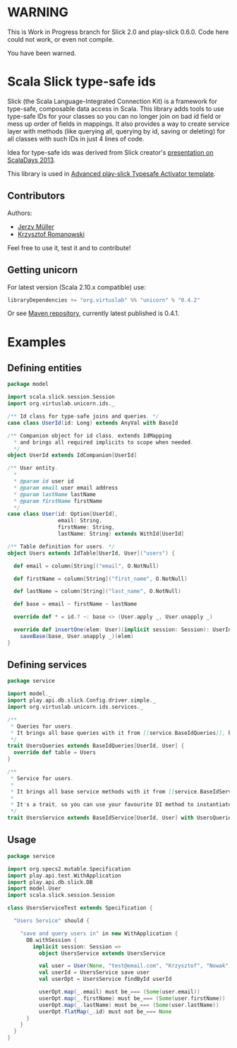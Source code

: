 WARNING
=======

This is Work in Progress branch for Slick 2.0 and play-slick 0.6.0. Code here could not work, or even not compile.

You have been warned.

Scala Slick type-safe ids
=========================

Slick (the Scala Language-Integrated Connection Kit) is a framework for type-safe, composable data access in Scala. This library adds tools to use type-safe IDs for your classes so you can no longer join on bad id field or mess up order of fields in mappings. It also provides a way to create service layer with methods (like querying all, querying by id, saving or deleting) for all classes with such IDs in just 4 lines of code.

Idea for type-safe ids was derived from Slick creator's [presentation on ScalaDays 2013](http://www.parleys.com/play/51c2e20de4b0d38b54f46243/chapter63/about).

This library is used in [Advanced play-slick Typesafe Activator template](https://github.com/VirtusLab/activator-play-advanced-slick).

Contributors
------------
Authors:
* [Jerzy Müller](https://github.com/Kwestor)
* [Krzysztof Romanowski](https://github.com/romanowski)

Feel free to use it, test it and to contribute!

Getting unicorn
---------------

For latest version (Scala 2.10.x compatible) use:

```scala
libraryDependencies += "org.virtuslab" %% "unicorn" % "0.4.2"
```

Or see [Maven repository](http://maven-repository.com/artifact/org.virtuslab/unicorn_2.10), currently latest published is 0.4.1.

Examples
========

Defining entities
-----------------

```scala
package model

import scala.slick.session.Session
import org.virtuslab.unicorn.ids._

/** Id class for type-safe joins and queries. */
case class UserId(id: Long) extends AnyVal with BaseId

/** Companion object for id class, extends IdMapping
  * and brings all required implicits to scope when needed.
  */
object UserId extends IdCompanion[UserId]

/** User entity.
  *
  * @param id user id
  * @param email user email address
  * @param lastName lastName
  * @param firstName firstName
  */
case class User(id: Option[UserId],
                email: String,
                firstName: String,
                lastName: String) extends WithId[UserId]

/** Table definition for users. */
object Users extends IdTable[UserId, User]("users") {

  def email = column[String]("email", O.NotNull)

  def firstName = column[String]("first_name", O.NotNull)

  def lastName = column[String]("last_name", O.NotNull)

  def base = email ~ firstName ~ lastName

  override def * = id.? ~: base <> (User.apply _, User.unapply _)

  override def insertOne(elem: User)(implicit session: Session): UserId =
    saveBase(base, User.unapply _)(elem)
}
```

Defining services
-----------------

```scala
package service

import model._
import play.api.db.slick.Config.driver.simple._
import org.virtuslab.unicorn.ids.services._

/**
 * Queries for users.
 * It brings all base queries with it from [[service.BaseIdQueries]], but you can add yours as well.
 */
trait UsersQueries extends BaseIdQueries[UserId, User] {
  override def table = Users
}

/**
 * Service for users.
 *
 * It brings all base service methods with it from [[service.BaseIdService]], but you can add yours as well.
 *
 * It's a trait, so you can use your favourite DI method to instantiate/mix it to your application.
 */
trait UsersService extends BaseIdService[UserId, User] with UsersQueries
```

Usage
-----

```scala
package service

import org.specs2.mutable.Specification
import play.api.test.WithApplication
import play.api.db.slick.DB
import model.User
import scala.slick.session.Session

class UsersServiceTest extends Specification {

  "Users Service" should {

    "save and query users in" in new WithApplication {
      DB.withSession {
        implicit session: Session =>
          object UsersService extends UsersService

          val user = User(None, "test@email.com", "Krzysztof", "Nowak")
          val userId = UsersService save user
          val userOpt = UsersService findById userId

          userOpt.map(_.email) must be_=== (Some(user.email))
          userOpt.map(_.firstName) must be_=== (Some(user.firstName))
          userOpt.map(_.lastName) must be_=== (Some(user.lastName))
          userOpt.flatMap(_.id) must not be_=== None
      }
    }
  }
}
```

